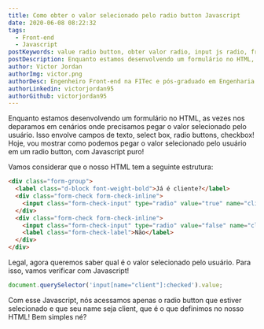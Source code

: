 ```yaml
---
title: Como obter o valor selecionado pelo radio button Javascript
date: 2020-06-08 08:22:32
tags:
  - Front-end
  - Javascript
postKeywords: value radio button, obter valor radio, input js radio, front-end, javascript dicas, javascript iniciante
postDescription: Enquanto estamos desenvolvendo um formulário no HTML, as vezes nos deparamos em cenários onde precisamos pegar o valor selecionado pelo usuário. Isso envolve campos de texto, select box, radio buttons, checkbox! Hoje, vou mostrar como podemos pegar o valor selecionado pelo usuário em um radio button, com Javascript puro!
author: Victor Jordan
authorImg: victor.png
authorDesc: Engenheiro Front-end na FITec e pós-graduado em Engenharia de Software pela PUC-MG e formado em Banco de Dados pela Fatec, apaixonado por usabilidade, performance e UX!
authorLinkedin: victorjordan95
authorGithub: victorjordan95
---
```


Enquanto estamos desenvolvendo um formulário no HTML, as vezes nos deparamos em cenários onde precisamos pegar o valor selecionado pelo usuário.
Isso envolve campos de texto, select box, radio buttons, checkbox!
Hoje, vou mostrar como podemos pegar o valor selecionado pelo usuário em um radio button, com Javascript puro!

<!-- more -->

Vamos considerar que o nosso HTML tem a seguinte estrutura:

```html
<div class="form-group">
  <label class="d-block font-weight-bold">Já é cliente?</label>
  <div class="form-check form-check-inline">
    <input class="form-check-input" type="radio" value="true" name="client" />
  </div>
  <div class="form-check form-check-inline">
    <input class="form-check-input" type="radio" value="false" name="client" />
    <label class="form-check-label">Não</label>
  </div>
</div>
```

Legal, agora queremos saber qual é o valor selecionado pelo usuário.
Para isso, vamos verificar com Javascript!

```javascript
document.querySelector('input[name="client"]:checked').value;
```

Com esse Javascript, nós acessamos apenas o radio button que estiver selecionado e que seu name seja client, que é o que definimos no nosso HTML!
Bem simples né?
